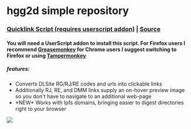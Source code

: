# hgg2d simple repository

### [Quicklink Script (requires userscript addon)](https://github.com/hgg2d/hgg2d.github.io/raw/master/DLSite%20Links%20Plus.user.js) | [Source](https://github.com/hgg2d/hgg2d.github.io/blob/master/DLSite%20Links%20Plus.user.js)

#### You will need a UserScript addon to install this script. For Firefox users I recommend [Greasemonkey](https://addons.mozilla.org/en-US/firefox/addon/greasemonkey) for Chrome users I suggest switching to Firefox or using [Tampermonkey](https://chrome.google.com/webstore/detail/tampermonkey/dhdgffkkebhmkfjojejmpbldmpobfkfo)

##### features:

- Converts DLSite RG/RJ/RE codes and urls into clickable links
- Additionally RJ, RE, and DMM links supply an on-hover preview image so you don't have to navigate to an additional web-page
- \*NEW\* Works with Ipfs domains, bringing easier to digest directories right to your browser

![](https://github.com/hgg2d/hgg2d.github.io/raw/master/Preview.gif)
